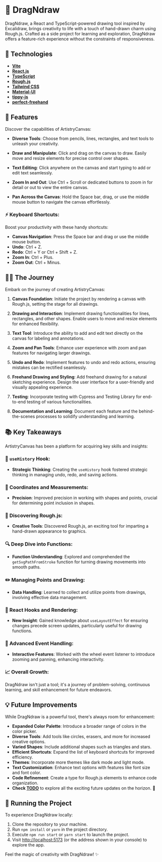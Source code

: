 # 🎨 DragNdraw

DragNdraw, a React and TypeScript-powered drawing tool inspired by Excalidraw, brings creativity to life with a touch of hand-drawn charm using Rough.js. Crafted as a side project for learning and exploration, DragNdraw offers a feature-rich experience without the constraints of responsiveness.

## 🚀 Technologies

- [**Vite**](https://vitejs.dev/)
- [**React.js**](https://react.dev/)
- [**TypeScript**](https://www.typescriptlang.org/)
- [**Rough.js**](https://roughjs.com/)
- [**Tailwind CSS**](https://tailwindcss.com/)
- [**Material-UI**](https://mui.com/)
- [**tippy-js**](https://www.npmjs.com/package/@tippyjs/react)
- [**perfect-freehand**](https://www.npmjs.com/package/perfect-freehand)

## 🎨 Features

Discover the capabilities of ArtistryCanvas:

- **Diverse Tools**: Choose from pencils, lines, rectangles, and text tools to unleash your creativity.

- **Draw and Manipulate**: Click and drag on the canvas to draw. Easily move and resize elements for precise control over shapes.

- **Text Editing**: Click anywhere on the canvas and start typing to add or edit text seamlessly.

- **Zoom In and Out**: Use Ctrl + Scroll or dedicated buttons to zoom in for detail or out to view the entire canvas.

- **Pan Across the Canvas**: Hold the Space bar, drag, or use the middle mouse button to navigate the canvas effortlessly.

### ⚡ Keyboard Shortcuts:

Boost your productivity with these handy shortcuts:

- **Canvas Navigation**: Press the Space bar and drag or use the middle mouse button.
- **Undo**: Ctrl + Z.
- **Redo**: Ctrl + Y or Ctrl + Shift + Z.
- **Zoom In**: Ctrl + Plus.
- **Zoom Out**: Ctrl + Minus.

## 👩‍🍳 The Journey

Embark on the journey of creating ArtistryCanvas:

1. **Canvas Foundation**: Initiate the project by rendering a canvas with Rough.js, setting the stage for all drawings.

2. **Drawing and Interaction**: Implement drawing functionalities for lines, rectangles, and other shapes. Enable users to move and resize elements for enhanced flexibility.

3. **Text Tool**: Introduce the ability to add and edit text directly on the canvas for labeling and annotations.

4. **Zoom and Pan Tools**: Enhance user experience with zoom and pan features for navigating larger drawings.

5. **Undo and Redo**: Implement features to undo and redo actions, ensuring mistakes can be rectified seamlessly.

6. **Freehand Drawing and Styling**: Add freehand drawing for a natural sketching experience. Design the user interface for a user-friendly and visually appealing experience.

7. **Testing**: Incorporate testing with Cypress and Testing Library for end-to-end testing of various functionalities.

8. **Documentation and Learning**: Document each feature and the behind-the-scenes processes to solidify understanding and learning.

## 📚 Key Takeaways

ArtistryCanvas has been a platform for acquiring key skills and insights:

### 🧠 `useHistory` Hook:

- **Strategic Thinking**: Creating the `useHistory` hook fostered strategic thinking in managing undo, redo, and saving actions.

### 📏 Coordinates and Measurements:

- **Precision**: Improved precision in working with shapes and points, crucial for determining point inclusion in shapes.

### 🎨 Discovering Rough.js:

- **Creative Tools**: Discovered Rough.js, an exciting tool for imparting a hand-drawn appearance to graphics.

### 🔍 Deep Dive into Functions:

- **Function Understanding**: Explored and comprehended the `getSvgPathFromStroke` function for turning drawing movements into smooth paths.

### ✏️ Managing Points and Drawing:

- **Data Handling**: Learned to collect and utilize points from drawings, involving effective data management.

### 🎣 React Hooks and Rendering:

- **New Insight**: Gained knowledge about `useLayoutEffect` for ensuring changes precede screen updates, particularly useful for drawing functions.

### 🎡 Advanced Event Handling:

- **Interactive Features**: Worked with the wheel event listener to introduce zooming and panning, enhancing interactivity.

### 📈 Overall Growth:

DragNdraw isn't just a tool; it's a journey of problem-solving, continuous learning, and skill enhancement for future endeavors.

## 💡 Future Improvements

While DragNdraw is a powerful tool, there's always room for enhancement:

- **Expanded Color Palette**: Introduce a broader range of colors in the color picker.
- **Diverse Tools**: Add tools like circles, erasers, and more for increased creative options.
- **Varied Shapes**: Include additional shapes such as triangles and stars.
- **Efficient Shortcuts**: Expand the list of keyboard shortcuts for improved efficiency.
- **Themes**: Incorporate more themes like dark mode and light mode.
- **Text Customization**: Enhance text options with features like font size and font color.
- **Code Refinement**: Create a type for Rough.js elements to enhance code organization.
- **Check [TODO](./TODO.md)** to explore all the exciting future updates on the horizon. 🚀

## 🚀 Running the Project

To experience DragNdraw locally:

1. Clone the repository to your machine.
2. Run `npm install` or `yarn` in the project directory.
3. Execute `npm run start` or `yarn start` to launch the project.
4. Visit [http://localhost:5173](http://localhost:5173) (or the address shown in your console) to explore the app.

Feel the magic of creativity with DragNdraw! ✨
